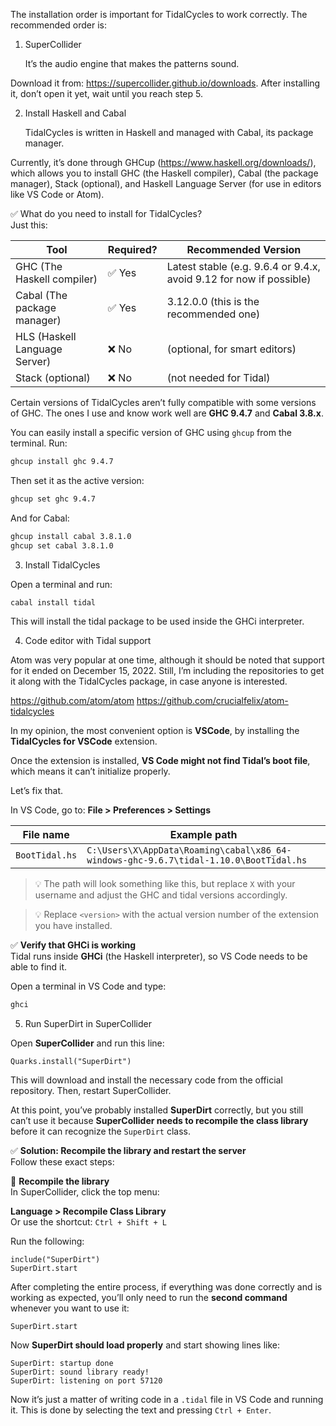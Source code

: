 The installation order is important for TidalCycles to work correctly. The recommended order is:

1. SuperCollider
    
    It’s the audio engine that makes the patterns sound.

Download it from: https://supercollider.github.io/downloads. After installing it, don’t open it yet, wait until you reach step 5.

2. Install Haskell and Cabal

   TidalCycles is written in Haskell and managed with Cabal, its package manager.

Currently, it’s done through GHCup (https://www.haskell.org/downloads/), which allows you to install GHC (the Haskell compiler), Cabal (the package manager), Stack (optional), and Haskell Language Server (for use in editors like VS Code or Atom).

✅ What do you need to install for TidalCycles?  
Just this:

| Tool                     | Required? | Recommended Version                                        |
|--------------------------|-----------|-------------------------------------------------------------|
| GHC (The Haskell compiler)         | ✅ Yes    | Latest stable (e.g. 9.6.4 or 9.4.x, avoid 9.12 for now if possible) |
| Cabal (The package manager)       | ✅ Yes    | 3.12.0.0 (this is the recommended one)                      |
| HLS (Haskell Language Server)     | ❌ No     | (optional, for smart editors)                               |
| Stack (optional)                  | ❌ No     | (not needed for Tidal)                                      |

Certain versions of TidalCycles aren’t fully compatible with some versions of GHC. The ones I use and know work well are **GHC 9.4.7** and **Cabal 3.8.x**.

You can easily install a specific version of GHC using `ghcup` from the terminal. Run:

```bash
ghcup install ghc 9.4.7
```

Then set it as the active version:

```bash
ghcup set ghc 9.4.7
```

And for Cabal:

```bash
ghcup install cabal 3.8.1.0
ghcup set cabal 3.8.1.0

```

 3. Install TidalCycles

Open a terminal and run:

```bash
cabal install tidal

```

This will install the tidal package to be used inside the GHCi interpreter.

 4. Code editor with Tidal support

Atom was very popular at one time, although it should be noted that support for it ended on December 15, 2022. Still, I’m including the repositories to get it along with the TidalCycles package, in case anyone is interested.

https://github.com/atom/atom
https://github.com/crucialfelix/atom-tidalcycles

In my opinion, the most convenient option is **VSCode**, by installing the **TidalCycles for VSCode** extension.

Once the extension is installed, **VS Code might not find Tidal’s boot file**,  
which means it can’t initialize properly.

Let’s fix that.

In VS Code, go to: **File > Preferences > Settings**

| File name       | Example path                                                         |
|-----------------|----------------------------------------------------------------------|
| `BootTidal.hs`  | `C:\Users\X\AppData\Roaming\cabal\x86_64-windows-ghc-9.6.7\tidal-1.10.0\BootTidal.hs` |

> 💡 The path will look something like this, but replace `X` with your username and adjust the GHC and tidal versions accordingly.



> 💡 Replace `<version>` with the actual version number of the extension you have installed.


✅ **Verify that GHCi is working**  
Tidal runs inside **GHCi** (the Haskell interpreter), so VS Code needs to be able to find it.

Open a terminal in VS Code and type:

```bash
ghci

```

 5. Run SuperDirt in SuperCollider

Open **SuperCollider** and run this line:

    Quarks.install("SuperDirt")

This will download and install the necessary code from the official repository. Then, restart SuperCollider.

At this point, you’ve probably installed **SuperDirt** correctly, but you still can’t use it because **SuperCollider needs to recompile the class library** before it can recognize the `SuperDirt` class.

✅ **Solution: Recompile the library and restart the server**  
    Follow these exact steps:

🔁 **Recompile the library**  
    In SuperCollider, click the top menu:

**Language > Recompile Class Library**  
    Or use the shortcut: `Ctrl + Shift + L`

Run the following:

    include("SuperDirt")
    SuperDirt.start

After completing the entire process, if everything was done correctly and is working as expected, you’ll only need to run the **second command** whenever you want to use it:

    SuperDirt.start

Now **SuperDirt should load properly** and start showing lines like:

    SuperDirt: startup done
    SuperDirt: sound library ready!
    SuperDirt: listening on port 57120

Now it’s just a matter of writing code in a `.tidal` file in VS Code and running it. This is done by selecting the text and pressing `Ctrl + Enter`.